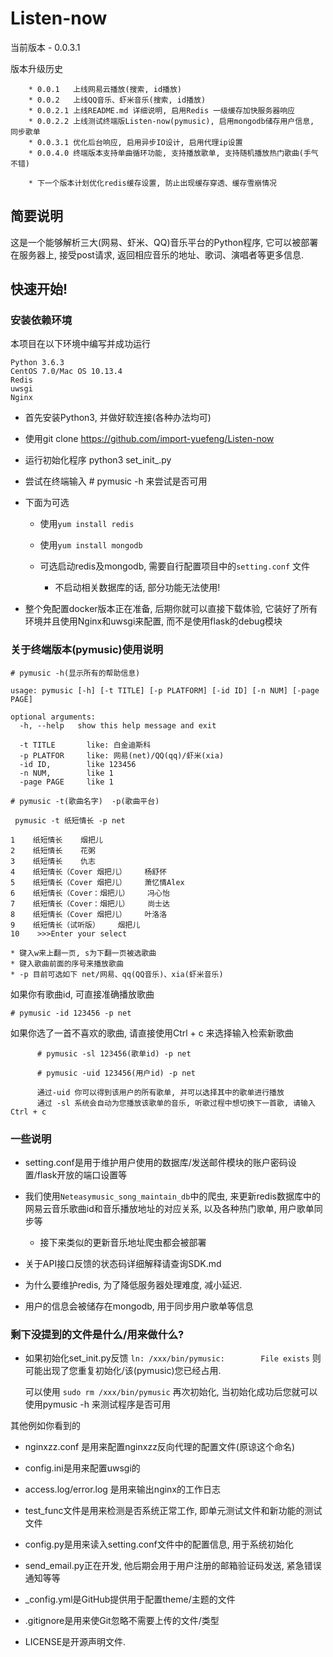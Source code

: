 # Listen-now
当前版本 - 0.0.3.1

版本升级历史

```
    * 0.0.1   上线网易云播放(搜索, id播放)
    * 0.0.2   上线QQ音乐、虾米音乐(搜索, id播放)
    * 0.0.2.1 上线README.md 详细说明, 启用Redis 一级缓存加快服务器响应
    * 0.0.2.2 上线测试终端版Listen-now(pymusic), 启用mongodb储存用户信息, 同步歌单
    * 0.0.3.1 优化后台响应, 启用异步IO设计, 启用代理ip设置
    * 0.0.4.0 终端版本支持单曲循环功能, 支持播放歌单, 支持随机播放热门歌曲(手气不错)

    * 下一个版本计划优化redis缓存设置, 防止出现缓存穿透、缓存雪崩情况

```
## 简要说明
这是一个能够解析三大(网易、虾米、QQ)音乐平台的Python程序, 它可以被部署在服务器上, 接受post请求, 返回相应音乐的地址、歌词、演唱者等更多信息.

## 快速开始!

### 安装依赖环境
本项目在以下环境中编写并成功运行

```
Python 3.6.3
CentOS 7.0/Mac OS 10.13.4
Redis
uwsgi
Nginx
```

* 首先安装Python3, 并做好软连接(各种办法均可)

* 使用git clone https://github.com/import-yuefeng/Listen-now 

* 运行初始化程序 python3 set_init_.py

* 尝试在终端输入 # pymusic -h 来尝试是否可用

* 下面为可选

  * 使用`yum install redis`

  * 使用`yum install mongodb`

  * 可选启动redis及mongodb, 需要自行配置项目中的`setting.conf` 文件
      * 不启动相关数据库的话, 部分功能无法使用!


* 整个免配置docker版本正在准备, 后期你就可以直接下载体验, 它装好了所有环境并且使用Nginx和uwsgi来配置, 而不是使用flask的debug模块


### 关于终端版本(pymusic)使用说明

```
# pymusic -h(显示所有的帮助信息)
```    
```
usage: pymusic [-h] [-t TITLE] [-p PLATFORM] [-id ID] [-n NUM] [-page PAGE]

optional arguments:
  -h, --help   show this help message and exit
  
  -t TITLE       like: 白金迪斯科
  -p PLATFOR     like: 网易(net)/QQ(qq)/虾米(xia)
  -id ID,        like 123456
  -n NUM,        like 1
  -page PAGE     like 1

```
    
    # pymusic -t(歌曲名字)  -p(歌曲平台)

     pymusic -t 纸短情长 -p net
    

```    0    纸短情长（完整版）    烟把儿
1    纸短情长    烟把儿
2    纸短情长    花粥
3    纸短情长    仇志
4    纸短情长（Cover 烟把儿）    杨舒怀
5    纸短情长（Cover 烟把儿）    萧忆情Alex
6    纸短情长（Cover：烟把儿）    冯心怡
7    纸短情长（Cover：烟把儿）    尚士达
8    纸短情长（Cover 烟把儿）    叶洛洛
9    纸短情长（试听版）    烟把儿
10    >>>Enter your select 

```
    * 键入w来上翻一页, s为下翻一页被选歌曲
    * 键入歌曲前面的序号来播放歌曲
    * -p 目前可选如下 net/网易、qq(QQ音乐)、xia(虾米音乐)

如果你有歌曲id, 可直接准确播放歌曲

```
# pymusic -id 123456 -p net
```    

如果你选了一首不喜欢的歌曲, 请直接使用Ctrl + c 来选择输入检索新歌曲

```
      # pymusic -sl 123456(歌单id) -p net

      # pymusic -uid 123456(用户id) -p net

      通过-uid 你可以得到该用户的所有歌单, 并可以选择其中的歌单进行播放
      通过 -sl 系统会自动为您播放该歌单的音乐, 听歌过程中想切换下一首歌, 请输入Ctrl + c

```    


### 一些说明
* setting.conf是用于维护用户使用的数据库/发送邮件模块的账户密码设置/flask开放的端口设置等

* 我们使用`Neteasymusic_song_maintain_db`中的爬虫, 来更新redis数据库中的网易云音乐歌曲id和音乐播放地址的对应关系, 以及各种热门歌单, 用户歌单同步等 

    * 接下来类似的更新音乐地址爬虫都会被部署

* 关于API接口反馈的状态码详细解释请查询SDK.md

* 为什么要维护redis, 为了降低服务器处理难度, 减小延迟.

* 用户的信息会被储存在mongodb, 用于同步用户歌单等信息

### 剩下没提到的文件是什么/用来做什么?
* 如果初始化set_init.py反馈
    `ln: /xxx/bin/pymusic:        File exists`
    则可能出现了您重复初始化/该(pymusic)您已经占用.
    
    可以使用 `sudo rm /xxx/bin/pymusic` 再次初始化, 当初始化成功后您就可以使用pymusic -h 来测试程序是否可用
    
其他例如你看到的

* nginxzz.conf 是用来配置nginxzz反向代理的配置文件(原谅这个命名)

* config.ini是用来配置uwsgi的

* access.log/error.log 是用来输出nginx的工作日志

* test_func文件是用来检测是否系统正常工作, 即单元测试文件和新功能的测试文件

* config.py是用来读入setting.conf文件中的配置信息, 用于系统初始化

* send_email.py正在开发, 他后期会用于用户注册的邮箱验证码发送, 紧急错误通知等等

* _config.yml是GitHub提供用于配置theme/主题的文件

* .gitignore是用来使Git忽略不需要上传的文件/类型

* LICENSE是开源声明文件.






